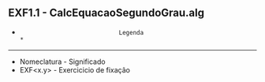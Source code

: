 EXF1.1              -                  CalcEquacaoSegundoGrau.alg
-------------------------------------------------------------------------------
*                                 Legenda                                     *
-------------------------------------------------------------------------------
* Nomeclatura         -                Significado
* EXF<x.y>            -                Exercicicio de fixação

